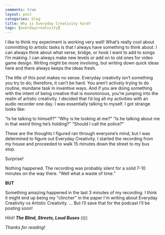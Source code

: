 ```yaml
---
comments: true
layout: post
categories: blog
title: Why is Everyday Creativity hard?
tags: [everdaycreativity]
---
```


I like to think my experiment is working very well! What’s really cool about committing to artistic tasks is that I always have something to think about. I can always think about what verse, bridge, or hook I want to add to songs I’m making. I can always make new levels or add on to old ones for video game design. Writing might be more involving, but writing down quick ideas here and there always keeps the ideas fresh.

The title of this post makes no sense. Everyday creativity isn’t something you try to do; therefore, it can’t be hard. You aren’t actively trying to do routine, mundane task in inventive ways. And if you are doing something with the intent of being creative that is monotonous, you’re jumping into the realm of artistic creativity.
I decided that I’d log all my activities with an audio recorder one day. I was essentially talking to myself. I got strange looks like:

“Is he talking to himself?” 
“Why is he looking at me?” “Is he talking about me in that weird thing he’s holding?”
“Should I call the police?”

These are the thoughts I figured ran through everyone’s mind, but I was determined to figure out Everyday Creativity. 
I started the recording from my house and proceeded to walk 15 minutes down the street to my bus stop.

Surprise!

Nothing happened. The recording was probably silent for a solid 7-10 minutes on the way there. 
“Well what a waste of time.”

**BUT**

Something amazing happened in the last 3 minutes of my recording. I think it might end up being my "clincher" in the paper I'm writing about Everyday Creativity vs Artistic Creativity.
…
But I’ll save that for the podcast I’ll be posting soon!

*Hint!* 
***The Blind, Streets, Loud Buses***
((((:

*Thanks for reading!*

